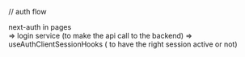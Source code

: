 // auth flow 

next-auth in pages  
=> login service (to make the api call to the backend)
=> useAuthClientSessionHooks ( to have the right session active or not)